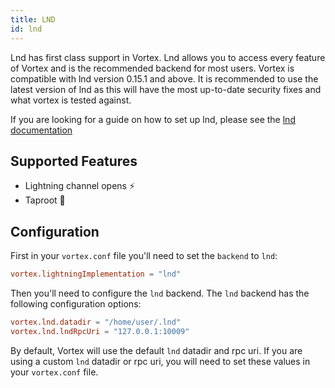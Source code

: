 ```yaml
---
title: LND
id: lnd
---
```


Lnd has first class support in Vortex. Lnd allows you to access every feature of Vortex and is the recommended backend
for most users. Vortex is compatible with lnd version 0.15.1 and above. It is recommended to use the latest version of
lnd as this will have the most up-to-date security fixes and what vortex is tested against.

If you are looking for a guide on how to set up lnd, please see
the [lnd documentation](https://docs.lightning.engineering/lightning-network-tools/lnd/run-lnd)

## Supported Features

- Lightning channel opens ⚡
- Taproot 🥕

## Configuration

First in your `vortex.conf` file you'll need to set the `backend` to `lnd`:

```toml
vortex.lightningImplementation = "lnd"
```

Then you'll need to configure the `lnd` backend. The `lnd` backend has the following configuration options:

```toml
vortex.lnd.datadir = "/home/user/.lnd"
vortex.lnd.lndRpcUri = "127.0.0.1:10009"
```

By default, Vortex will use the default `lnd` datadir and rpc uri. If you are using a custom `lnd` datadir or rpc uri,
you will need to set these values in your `vortex.conf` file.
